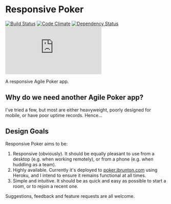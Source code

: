 # Responsive Poker

[![Build Status](https://travis-ci.org/jbrunton/lean-poker.png)](https://travis-ci.org/jbrunton/lean-poker)
[![Code Climate](https://codeclimate.com/github/jbrunton/lean-poker/badges/gpa.svg)](https://codeclimate.com/github/jbrunton/lean-poker)
[![Dependency Status](https://gemnasium.com/jbrunton/lean-poker.svg)](https://gemnasium.com/jbrunton/lean-poker)
[![Uptime](https://www.statuscake.com/App/button/index.php?Track=ti3MFK9J6X&Days=7&Design=5)](http://status.jbrunton.com)

A responsive Agile Poker app.

## Why do we need another Agile Poker app?

I've tried a few, but most are either heavyweight, poorly designed for mobile, or have poor uptime records.  Hence...

## Design Goals

Responsive Poker aims to be:

1. Responsive (obviously).  It should be equally pleasant to use from a desktop (e.g. when working remotely), or from a phone (e.g. when huddling as a team).
2. Highly available.  Currently it's deployed to [poker.jbrunton.com](http://poker.jbrunton.com) using Heroku, and I intend to ensure it remains functional at all times.
3. Simple and intuitive.  It should be as quick and easy as possible to start a room, or to rejoin a recent one.

Suggestions, feedback and feature requests are all welcome.
